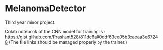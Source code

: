 # MelanomaDetector
Third year minor project.

Colab notebook of the CNN model for training is :
https://gist.github.com/Prashant528/811dc6a00ddf63ee05b3caeaa3e67248
(The file links should be managed properly by the trainer.)
